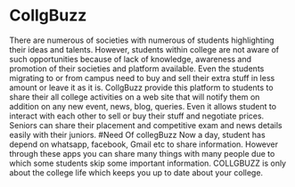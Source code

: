 # CollgBuzz
There are numerous of societies with numerous of students highlighting their ideas and talents. However, students within college are not aware of such opportunities because of lack of knowledge, awareness and promotion of their societies and platform available. Even the students migrating to or from campus need to buy and sell their extra stuff in less amount or leave it as it is.
CollgBuzz provide this platform to students to share their all college activities on a web site that will notify them on addition on any new event, news, blog, queries. Even it allows student to interact with each other to sell or buy their stuff and negotiate prices. Seniors can share their placement and competitive exam and news details easily with their juniors.
#Need Of collegBuzz
Now a day, student has depend on whatsapp, facebook, Gmail etc to share information. However through these apps you can share many things with many people due to which some students skip some important information. COLLGBUZZ is only about the college life which keeps you up to date about your college.
